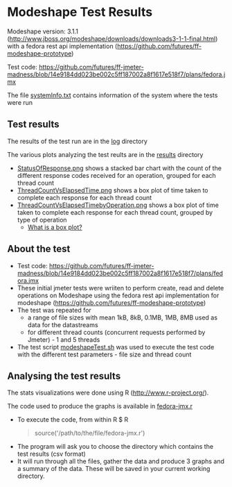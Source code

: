 Modeshape Test Results
=====================
Modeshape version: 3.1.1 (http://www.jboss.org/modeshape/downloads/downloads3-1-1-final.html) with a fedora rest api implementation (https://github.com/futures/ff-modeshape-prototype)

Test code: https://github.com/futures/ff-jmeter-madness/blob/14e9184dd023be002c5ff187002a8f1617e518f7/plans/fedora.jmx

The file [systemInfo.txt](/2013-02-ModeshapeTests/systemInfo.txt/) contains information of the system where the tests were run


Test results
-----------------------
The results of the test run are in the [log](/2013-02-ModeshapeTests/log/) directory  

The various plots analyzing the test reults are in the [results](/2013-02-ModeshapeTests/results/) directory  
 * [StatusOfResponse.png](/2013-02-ModeshapeTests/results/StatusOfResponse.png) shows a stacked bar chart with the count of the different response codes received for an operation, grouped for each thread count
 * [ThreadCountVsElapsedTime.png](/2013-02-ModeshapeTests/results/ThreadCountVsElapsedTime.png) shows a box plot of time taken to complete each response for each thread count
 * [ThreadCountVsElapsedTimebyOperation.png](/2013-02-ModeshapeTests/results/ThreadCountVsElapsedTimebyOperation.png) shows a box plot of time taken to complete each response for each thread count, grouped by type of operation
   * [What is a box plot?](http://en.wikipedia.org/wiki/Box_plot)


About the test
--------------
 * Test code: https://github.com/futures/ff-jmeter-madness/blob/14e9184dd023be002c5ff187002a8f1617e518f7/plans/fedora.jmx
 * These initial jmeter tests were wriiten to perform create, read and delete operations on Modeshape using the fedora rest api implementation for modeshape (https://github.com/futures/ff-modeshape-prototype)
 * The test was repeated for 
    * a range of file sizes with mean 1kB, 8kB, 0.1MB, 1MB, 8MB used as data for the datastreams 
    * for different thread counts (concurrent requests performed by Jmeter) - 1 and 5 threads
 * The test script [modeshapeTest.sh](/2013-02-ModeshapeTests/modeshapeTest.sh) was used to execute the test code with the different test parameters - file size and thread count

Analysing the test results
-----------------------
The stats visualizations were done using R (http://www.r-project.org/). 

The code used to produce the graphs is available in [fedora-jmx.r](/2013-02-ModeshapeTests/fedora-jmx.r)
 * To execute the code, from within R
    $ R
    > source('/path/to/the/file/fedora-jmx.r')
 * The program will ask you to choose the directory which contains the test results (csv format)
 * It will run through all the files, gather the data and produce 3 graphs and a summary of the data. These will be saved in your current working directory.



